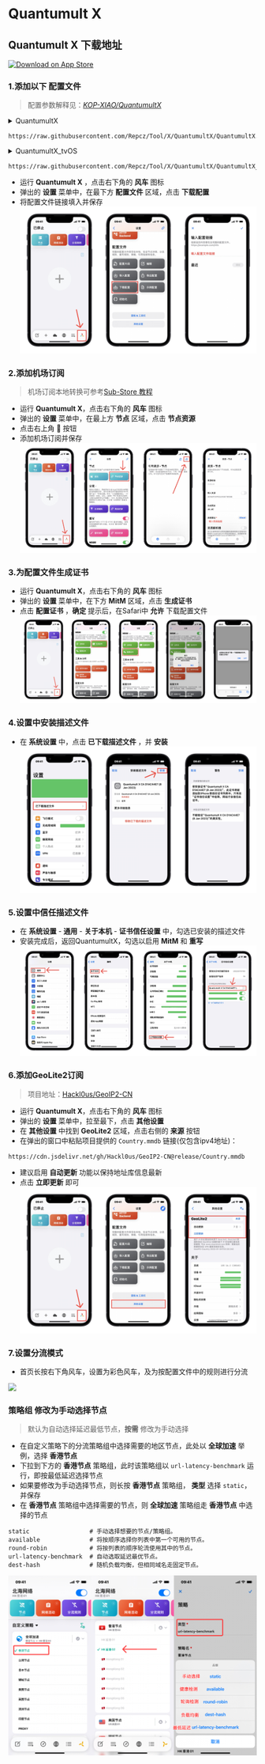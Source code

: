 # Quantumult X

## Quantumult X 下载地址

<a href="https://apps.apple.com/app/id1443988620"><img width="200px" alt="Download on App Store" src="https://logos-download.com/wp-content/uploads/2016/06/Download_on_the_App_Store_logo.png"/></a>  


### 1.添加以下 **配置文件** 
> 配置参数解释见：_[KOP-XIAO/QuantumultX](https://github.com/KOP-XIAO/QuantumultX/blob/master/QuantumultX_Profiles.conf)_

<details>
  <summary>QuantumultX</summary>

- [x] 地区分流（香港、美国、日本、台湾、新加坡）
- [x] 苹果、谷歌、微软、电报、推特分流
- [x] 流媒体（不支持单独分流）
- [x] 自动选择最低延迟
- [ ] 负载均衡
- [ ] 故障转移
- [x] 广告屏蔽重写
- [ ] 适用于软路由环境

</details>

```
https://raw.githubusercontent.com/Repcz/Tool/X/QuantumultX/QuantumultX.conf
```



<details>
  <summary>QuantumultX_tvOS</summary>

- [x] 地区分流（香港、美国、日本、台湾、新加坡）
- [x] 苹果、谷歌、微软、电报、推特分流
- [x] 流媒体（支持单独分流）
- [x] 自动选择最低延迟
- [ ] 负载均衡
- [ ] 故障转移
- [ ] 广告屏蔽重写
- [ ] 适用于软路由环境
- [x] 适用于tvOS

</details>

```
https://raw.githubusercontent.com/Repcz/Tool/X/QuantumultX/QuantumultX_tvOS.conf
```


* 运行 **Quantumult X** ，点击右下角的 **风车** 图标
* 弹出的 **设置** 菜单中，在最下方 **配置文件** 区域，点击 **下载配置**
* 将配置文件链接填入并保存
![Image text](https://raw.githubusercontent.com/Repcz/Tool/X/QuantumultX/Photo/%E8%AE%A2%E9%98%85%E9%85%8D%E7%BD%AE.jpg)


### 2.添加机场订阅
> 机场订阅本地转换可参考[Sub-Store 教程](https://getupnote.com/share/notes/8SiMnOcwXxZ3xEtK4k2v9Gr3pv32/7522F394-6D73-414E-BE04-1455EDB15B9F)

* 运行 **Quantumult X**，点击右下角的 **风车** 图标
* 弹出的 **设置** 菜单中，在最上方 **节点** 区域，点击 **节点资源**
* 点击右上角 **🔗** 按钮
* 添加机场订阅并保存
![Image text](https://raw.githubusercontent.com/Repcz/Tool/X/QuantumultX/Photo/%E8%AE%A2%E9%98%85.jpg) 

### 3.为配置文件生成证书
* 运行 **Quantumult X**，点击右下角的 **风车** 图标
* 弹出的 **设置** 菜单中，在下方 **MitM** 区域，点击 **生成证书**
* 点击 **配置证书** ，**确定** 提示后，在Safari中 **允许** 下载配置文件
![Image text](https://raw.githubusercontent.com/Repcz/Tool/X/QuantumultX/Photo/%E7%94%9F%E6%88%90%E5%B9%B6%E9%85%8D%E7%BD%AEzhensu.jpg) 

### 4.设置中安装描述文件
* 在 **系统设置** 中，点击 **已下载描述文件** ，并 **安装**
![Image text](https://raw.githubusercontent.com/Repcz/Tool/X/QuantumultX/Photo/%E8%AE%BE%E7%BD%AE-%E5%AE%89%E8%A3%85%E8%AF%81%E4%B9%A6.jpg)

### 5.设置中信任描述文件
* 在 **系统设置** - **通用** - **关于本机** - **证书信任设置** 中，勾选已安装的描述文件
* 安装完成后，返回QuantumultX，勾选以启用 **MitM** 和 **重写**
![Image text](https://raw.githubusercontent.com/Repcz/Tool/X/QuantumultX/Photo/%E8%AE%BE%E7%BD%AE-%E4%BF%A1%E4%BB%BB%E8%AF%81%E4%B9%A6.jpg)


### 6.添加**GeoLite2**订阅
> 项目地址：[Hackl0us/GeoIP2-CN](https://github.com/Hackl0us/GeoIP2-CN)
* 运行 **Quantumult X**，点击右下角的 **风车** 图标
* 弹出的 **设置** 菜单中，拉至最下，点击 **其他设置**
* 在 **其他设置** 中找到 **GeoLite2** 区域，点击右侧的 **来源** 按钮
* 在弹出的窗口中粘贴项目提供的 `Country.mmdb` 链接(仅包含ipv4地址)：
```
https://cdn.jsdelivr.net/gh/Hackl0us/GeoIP2-CN@release/Country.mmdb
```
* 建议启用 **自动更新** 功能以保持地址库信息最新
* 点击 **立即更新** 即可
![Image text](https://raw.githubusercontent.com/Repcz/Tool/X/QuantumultX/Photo/GeoLite2%E8%AE%A2%E9%98%85.jpg)

### 7.设置分流模式

* 首页长按右下角风车，设置为彩色风车，及为按配置文件中的规则进行分流

<img src="https://raw.githubusercontent.com/Repcz/Tool/X/QuantumultX/Photo/UI1.JPEG">


### 策略组 修改为手动选择节点
> 默认为自动选择延迟最低节点，**按需** 修改为手动选择
* 在自定义策略下的分流策略组中选择需要的地区节点，此处以 **全球加速** 举例，选择 **香港节点**
* 下拉到下方的 **香港节点** 策略组，此时该策略组以 `url-latency-benchmark` 运行，即按最低延迟选择节点
* 如果要修改为手动选择节点，则长按 **香港节点** 策略组， **类型** 选择 `static`，并保存
* 在 **香港节点** 策略组中选择需要的节点，则 **全球加速** 策略组走 **香港节点** 中选择的节点
```
static                 # 手动选择想要的节点/策略组。
available              # 将按顺序选择你列表中第一个可用的节点。
round-robin            # 将按列表的顺序轮流使用其中的节点。
url-latency-benchmark  # 自动选取延迟最优节点。
dest-hash              # 随机负载均衡，但相同域名走固定节点。
```

![1](https://raw.githubusercontent.com/Repcz/Tool/X/QuantumultX/Photo/%E6%89%8B%E5%8A%A8%E7%AD%96%E7%95%A5.jpg)
